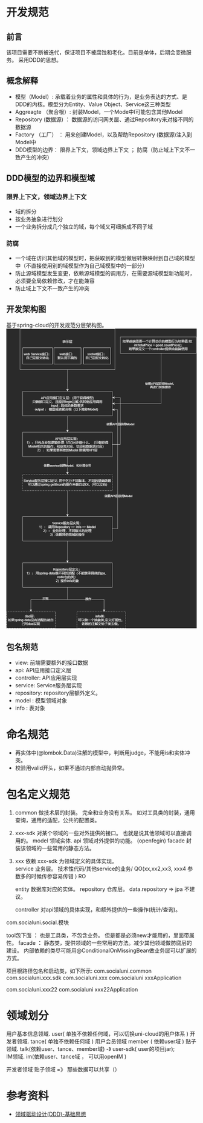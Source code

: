 # 开发规范
## 前言
该项目需要不断被迭代，保证项目不被腐蚀和老化。目前是单体，后期会变微服务。 采用DDD的思想。
## 概念解释
- 模型（Model）: 承载着业务的属性和具体的行为，是业务表达的方式、是DDD的内核。模型分为Entity、Value Object、Service这三种类型
- Aggreagte （聚合根）: 封装Model，一个Mode中l可能包含其他Model
- Repository (数据源) ： 数据源的访问网关层、通过Repository来对接不同的数据源
- Factory （工厂） ： 用来创建Model，以及帮助Repository (数据源)注入到Model中 
- DDD模型的边界：  限界上下文，领域边界上下文 ； 防腐（防止域上下文不一致产生的冲突）
## DDD模型的边界和模型域
### 限界上下文，领域边界上下文
- 域的拆分
- 按业务抽象进行划分
- 一个业务拆分成几个独立的域，每个域又可细拆成不同子域
### 防腐
- 一个域在访问其他域的模型时，把获取到的模型做层转换映射到自己域的模型中（不直接使用别的域模型作为自己域模型中的一部分）
- 防止源域模型发生变更，依赖源域模型的调用方，在需要源域模型新功能时，必须要全局依赖修改，才在能兼容
- 防止域上下文不一致产生的冲突

## 开发架构图
基于spring-cloud的开发规范分层架构图。
![](DDD开发规范架构图.png)
## 包名规范
- view: 前端需要额外的接口数据
- api: API应用接口定义层
- controller: API应用层实现
- service: Service服务层实现
- repository: repository层额外定义。
- model : 模型领域对象
- info : 表对象


# 命名规范
- 再实体中(@lombok.Data)注解的模型中，判断用judge，不能用is和实体冲突。
- 校验用valid开头，如果不通过内部自动抛异常。
# 包名定义规范
1. common 做技术层的封装。 完全和业务没有关系。 如对工具类的封装，通用查询，通用的适配，公共的配置类。
2. xxx-sdk 对某个领域的一些对外提供的接口。 也就是说其他领域可以直接调用的。
   model 领域实体.
   api   领域对外提供的功能。  (openfegin)
   facade 封装该领域的一些常用的静态方法。

3. xxx   依赖 xxx-sdk 为领域定义的具体实现。         
   service 业务层。   技术性代码/其他service的业务/   QO(xx,xx2,xx3, xxx4 参数多的时候传参容易传错 )    RO

   entity  数据库对应的实体。
   repository 仓库层。     data.repository  =>   jpa 不建议。

   controller 对api领域的具体实现，和额外提供的一些操作(统计/查询)。

com.socialuni.social.模块



tool包下面 ： 也是工具类，不包含业务。  但是都是必须new才能用的，里面带属性。
facade ： 静态类，提供领域的一些常用的方法。减少其他领域做防腐层的建设。 内部依赖的类尽可能用@ConditionalOnMissingBean做业务层可以扩展的方式。

项目根路径包名和启动类，如下所示: 
com.socialuni.common
com.socialuni.xxx.sdk
com.socialuni.xxx
com.socialuni
    xxxApplication

com.socialuni.xxx22
com.socialuni
    xxx22Application


# 领域划分
用户基本信息领域.   user( 单独不依赖任何域，可以切换uni-cloud的用户体系 )
开发者领域. 		tance( 单独不依赖任何域 )
用户会员领域  		member ( 依赖user域 )
贴子领域.   		talk(依赖user、tance、member域)    -》  user-sdk( user的项目jar);  
IM领域.     		im(依赖user、tance域 ， 可以用openIM )

开发者领域  贴子领域   =》 那些数据可以共享（）


# 参考资料
- [领域驱动设计(DDD)-基础思想](https://zhuanlan.zhihu.com/p/109114670)




